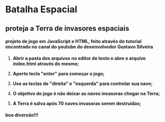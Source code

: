 # Batalha Espacial

## proteja a Terra de invasores espaciais



#### projeto de jogo  em  JavaScript e HTML, feito através do tutorial encontrado no canal do youtube  do desenvolvedor Gustavo Silveira 



1.  **Abrir a pasta dos arquivos no editor de texto e abre o arquivo index.html através do mesmo;**

2. **Aperte tecla "enter"  para começar o jogo;**

3. **Use as teclas de "direita" e "esquerda" para controlar sua nave;**

4.  **O objetivo do jogo é não deixar as naves invasoras chegar na Terra;**

5. **A Terra é salva após 70 naves invasoras serem destruídas;**

   

#### boa diversão!!! 